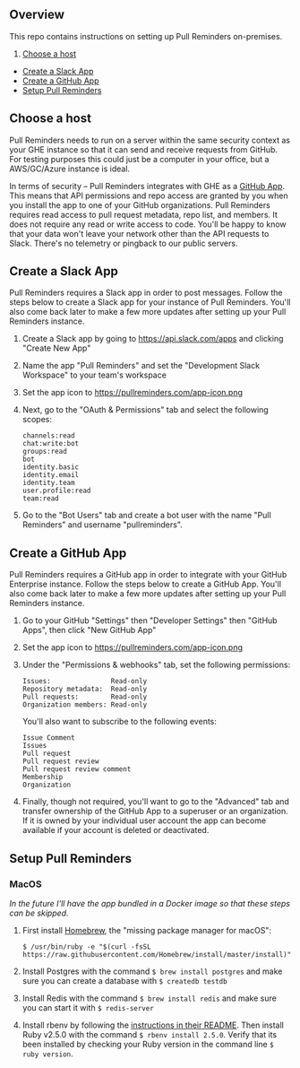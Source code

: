 ## Overview

This repo contains instructions on setting up Pull Reminders on-premises.

1. [Choose a host](#choose-a-host)
- [Create a Slack App](#create-a-slack-app)
- [Create a GitHub App](#create-a-github-app)
- [Setup Pull Reminders](#setup-pull-reminders)

## Choose a host

Pull Reminders needs to run on a server within the same security context as your GHE instance so that it can send and receive requests from GitHub. For testing purposes this could just be a computer in your office, but a AWS/GC/Azure instance is ideal.

In terms of security – Pull Reminders integrates with GHE as a [GitHub App](https://developer.github.com/enterprise/2.13/apps/about-apps/#about-github-apps). This means that API permissions and repo access are granted by you when you install the app to one of your GitHub organizations. Pull Reminders requires read access to pull request metadata, repo list, and members. It does not require any read or write access to code. You'll be happy to know that your data won't leave your network other than the API requests to Slack. There's no telemetry or pingback to our public servers.

## Create a Slack App

Pull Reminders requires a Slack app in order to post messages. Follow the steps below to create a Slack app for your instance of Pull Reminders. You'll also come back later to make a few more updates after setting up your Pull Reminders instance.

1. Create a Slack app by going to https://api.slack.com/apps and clicking "Create New App"
2. Name the app "Pull Reminders" and set the "Development Slack Workspace" to your team's workspace
3. Set the app icon to https://pullreminders.com/app-icon.png
4. Next, go to the "OAuth & Permissions" tab and select the following scopes:
    
    ```
    channels:read
    chat:write:bot
    groups:read
    bot
    identity.basic
    identity.email
    identity.team
    user.profile:read
    team:read
    ```
    
5. Go to the "Bot Users" tab and create a bot user with the name "Pull Reminders" and username "pullreminders".

## Create a GitHub App

Pull Reminders requires a GitHub app in order to integrate with your GitHub Enterprise instance. Follow the steps below to create a GitHub App. You'll also come back later to make a few more updates after setting up your Pull Reminders instance.

1. Go to your GitHub "Settings" then "Developer Settings" then "GitHub Apps", then click "New GitHub App"
2. Set the app icon to https://pullreminders.com/app-icon.png
3. Under the "Permissions & webhooks" tab, set the following permissions:
    ```
    Issues:               Read-only
    Repository metadata:  Read-only
    Pull requests:        Read-only
    Organization members: Read-only
    ```
    
    You'll also want to subscribe to the following events:
    
    ```
    Issue Comment
    Issues
    Pull request
    Pull request review
    Pull request review comment
    Membership
    Organization
    ```
  
4. Finally, though not required, you'll want to go to the "Advanced" tab and transfer ownership of the GitHub App to a superuser or an organization. If it is owned by your individual user account the app can become available if your account is deleted or deactivated.


## Setup Pull Reminders

### MacOS

*In the future I'll have the app bundled in a Docker image so that these steps can be skipped.*

1. First install [Homebrew](https://brew.sh/), the "missing package manager for macOS":

    ```
    $ /usr/bin/ruby -e "$(curl -fsSL https://raw.githubusercontent.com/Homebrew/install/master/install)"
    ```

2. Install Postgres with the command `$ brew install postgres` and make sure you can create a database with `$ createdb testdb`

3. Install Redis with the command `$ brew install redis` and make sure you can start it with `$ redis-server`

4. Install rbenv by following the [instructions in their README](https://github.com/rbenv/rbenv#homebrew-on-macos). Then install Ruby v2.5.0 with the command `$ rbenv install 2.5.0`. Verify that its been installed by checking your Ruby version in the command line `$ ruby version`.
